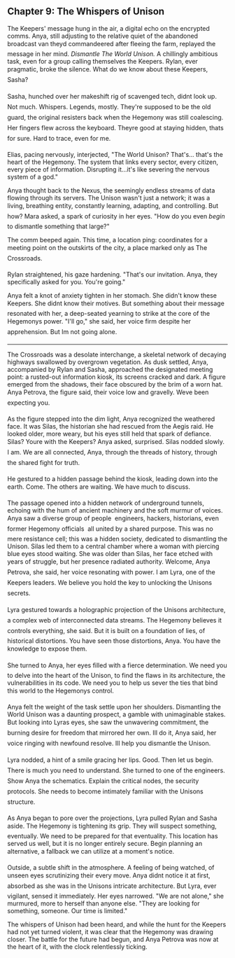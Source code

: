 ## Chapter 9: The Whispers of Unison

The Keepers' message hung in the air, a digital echo on the encrypted comms.
Anya, still adjusting to the relative quiet of the abandoned broadcast van theyd commandeered after fleeing the farm, replayed the message in her mind.
*Dismantle The World Unison.* A chillingly ambitious task, even for a group calling themselves the Keepers.
Rylan, ever pragmatic, broke the silence.
What do we know about these Keepers, Sasha?

Sasha, hunched over her makeshift rig of scavenged tech, didnt look up.
Not much.
Whispers.
Legends, mostly.
They're supposed to be the old guard, the original resisters back when the Hegemony was still coalescing. Her fingers flew across the keyboard.
Theyre good at staying hidden, thats for sure.
Hard to trace, even for me.

Elias, pacing nervously, interjected, "The World Unison?
That's...
that's the heart of the Hegemony.
The system that links every sector, every citizen, every piece of information.
Disrupting it...it's like severing the nervous system of a god."

Anya thought back to the Nexus, the seemingly endless streams of data flowing through its servers.
The Unison wasn't just a network; it was a living, breathing entity, constantly learning, adapting, and controlling.
But how? Mara asked, a spark of curiosity in her eyes.
"How do you even *begin* to dismantle something that large?"

The comm beeped again.
This time, a location ping: coordinates for a meeting point on the outskirts of the city, a place marked only as The Crossroads.

Rylan straightened, his gaze hardening.
"That's our invitation.
Anya, they specifically asked for you.
You're going."

Anya felt a knot of anxiety tighten in her stomach.
She didn't know these Keepers.
She didnt know their motives.
But something about their message resonated with her, a deep-seated yearning to strike at the core of the Hegemonys power.
"I'll go," she said, her voice firm despite her apprehension.
But Im not going alone.

***

The Crossroads was a desolate interchange, a skeletal network of decaying highways swallowed by overgrown vegetation.
As dusk settled, Anya, accompanied by Rylan and Sasha, approached the designated meeting point: a rusted-out information kiosk, its screens cracked and dark.
A figure emerged from the shadows, their face obscured by the brim of a worn hat.
Anya Petrova, the figure said, their voice low and gravelly.
Weve been expecting you.

As the figure stepped into the dim light, Anya recognized the weathered face.
It was Silas, the historian she had rescued from the Aegis raid.
He looked older, more weary, but his eyes still held that spark of defiance.
Silas?
Youre with the Keepers? Anya asked, surprised.
Silas nodded slowly.
I am.
We are all connected, Anya, through the threads of history, through the shared fight for truth.

He gestured to a hidden passage behind the kiosk, leading down into the earth.
Come.
The others are waiting.
We have much to discuss.

The passage opened into a hidden network of underground tunnels, echoing with the hum of ancient machinery and the soft murmur of voices.
Anya saw a diverse group of people  engineers, hackers, historians, even former Hegemony officials  all united by a shared purpose.
This was no mere resistance cell; this was a hidden society, dedicated to dismantling the Unison.
Silas led them to a central chamber where a woman with piercing blue eyes stood waiting.
She was older than Silas, her face etched with years of struggle, but her presence radiated authority.
Welcome, Anya Petrova, she said, her voice resonating with power.
I am Lyra, one of the Keepers leaders.
We believe you hold the key to unlocking the Unisons secrets.

Lyra gestured towards a holographic projection of the Unisons architecture, a complex web of interconnected data streams.
The Hegemony believes it controls everything, she said.
But it is built on a foundation of lies, of historical distortions.
You have seen those distortions, Anya.
You have the knowledge to expose them.

She turned to Anya, her eyes filled with a fierce determination.
We need you to delve into the heart of the Unison, to find the flaws in its architecture, the vulnerabilities in its code.
We need you to help us sever the ties that bind this world to the Hegemonys control.

Anya felt the weight of the task settle upon her shoulders.
Dismantling the World Unison was a daunting prospect, a gamble with unimaginable stakes.
But looking into Lyras eyes, she saw the unwavering commitment, the burning desire for freedom that mirrored her own.
Ill do it, Anya said, her voice ringing with newfound resolve.
Ill help you dismantle the Unison.

Lyra nodded, a hint of a smile gracing her lips.
Good.
Then let us begin.
There is much you need to understand. She turned to one of the engineers.
Show Anya the schematics.
Explain the critical nodes, the security protocols.
She needs to become intimately familiar with the Unisons structure.

As Anya began to pore over the projections, Lyra pulled Rylan and Sasha aside.
The Hegemony is tightening its grip.
They will suspect something, eventually.
We need to be prepared for that eventuality.
This location has served us well, but it is no longer entirely secure.
Begin planning an alternative, a fallback we can utilize at a moment's notice.

Outside, a subtle shift in the atmosphere.
A feeling of being watched, of unseen eyes scrutinizing their every move.
Anya didnt notice it at first, absorbed as she was in the Unisons intricate architecture.
But Lyra, ever vigilant, sensed it immediately.
Her eyes narrowed.
"We are not alone," she murmured, more to herself than anyone else.
"They are looking for something, someone.
Our time is limited."

The whispers of Unison had been heard, and while the hunt for the Keepers had not yet turned violent, it was clear that the Hegemony was drawing closer.
The battle for the future had begun, and Anya Petrova was now at the heart of it, with the clock relentlessly ticking.


